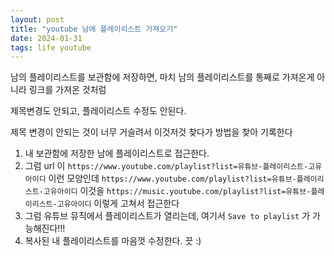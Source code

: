 ```yaml
---
layout: post
title: "youtube 남에 플레이리스트 가져오기"
date: 2024-01-31
tags: life youtube
---
```


남의 플레이리스트를 보관함에 저장하면, 마치 남의 플레이리스트를 통째로 가져온게 아니라 링크를 가져온 것처럼

제목변경도 안되고, 플레이리스트 수정도 안된다.

제목 변경이 안되는 것이 너무 거슬려서 이것저것 찾다가 방법을 찾아 기록한다

1. 내 보관함에 저장한 남에 플레이리스트로 접근한다.
2. 그럼 url 이 `https://www.youtube.com/playlist?list=유튜브-플레이리스트-고유아이디` 이런 모양인데
    `https://www.youtube.com/playlist?list=유튜브-플레이리스트-고유아이디` 이것을
    `https://music.youtube.com/playlist?list=유튜브-플레이리스트-고유아이디` 이렇게 고쳐서 접근한다
3. 그럼 유튜브 뮤직에서 플레이리스트가 열리는데, 여기서 `Save to playlist` 가 가능해진다!!!
4. 복사된 내 플레이리스트를 마음껏 수정한다. 끗 :)
